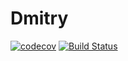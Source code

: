 # Dmitry

[![codecov](https://codecov.io/gh/NetcrackerProjects/Dmitry/branch/master/graph/badge.svg)](https://codecov.io/gh/NetcrackerProjects/Dmitry)
[![Build Status](https://travis-ci.org/NetcrackerProjects/Dmitry.svg?branch=master)](https://travis-ci.org/NetcrackerProjects/Dmitry)